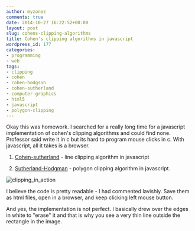 ```yaml
---
author: myzonez
comments: true
date: 2014-10-27 16:22:52+00:00
layout: post
slug: cohens-clipping-algorithms
title: Cohen's clipping algorithms in javascript
wordpress_id: 177
categories:
- programming
- web
tags:
- clipping
- cohen
- cohen-hodgson
- cohen-sutherland
- computer-graphics
- html5
- javascript
- polygon-clipping
---
```


Okay this was homework. I searched for a really long time for a javascript implementation of cohen's clipping algorithms and could find none. Professor said write it in c but its hard to program mouse clicks in c. With javascript, all it takes is a browser.

1. [Cohen-sutherland](https://gist.github.com/lonesword/cafc9a7aa9db3f7bfc52) - line clipping algorithm in javascript

2.  [Sutherland-Hodgman](https://gist.github.com/lonesword/a9463090a8c69f8d4ff2)  - polygon clipping algorithm in javascript.

![clipping_in_action]({{site.baseurl}}/images/2014-10-27-cohens-clipping-algorithms/clipping.png)

I believe the code is pretty readable - I had commented lavishly. Save them as html files, open in a browser, and keep clicking left mouse button.

And yes, the implementation is not perfect. I basically drew over the edges in white to "erase" it and that is why you see a very thin line outside the rectangle in the image.

